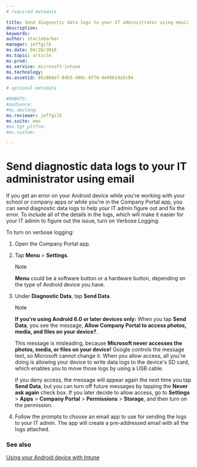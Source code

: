 ```yaml
---
# required metadata

title: Send diagnostic data logs to your IT administrator using email | Microsoft Intune
description:
keywords:
author: staciebarker
manager: jeffgilb
ms.date: 04/28/2016
ms.topic: article
ms.prod:
ms.service: microsoft-intune
ms.technology:
ms.assetid: 85c868e7-8d63-480c-9770-4e99614a5c94

# optional metadata

#ROBOTS:
#audience:
#ms.devlang:
ms.reviewer: jeffgilb
ms.suite: ems
#ms.tgt_pltfrm:
#ms.custom:

---
```



# Send diagnostic data logs to your IT administrator using email

If you get an error on your Android device while you're working with your school or company apps or while you're in the Company Portal app, you can send diagnostic data logs  to help your IT admin figure out and fix the error. To include all of the details in the logs, which will make it easier for your IT admin to figure out the issue, turn on Verbose Logging.

To turn on verbose logging:

1.  Open the Company Portal app.

2.  Tap **Menu** &gt;  **Settings**.

	> [!NOTE] 
	> **Menu** could be a software button or a hardware button, depending on the type of Android device you have.

3.  Under **Diagnostic Data**, tap **Send Data**.

	> [!NOTE]
	> **If you're using Android 6.0 or later devices only:**  When you tap **Send Data**, you see the message, **Allow Company Portal to access photos, media, and files on your device?**. 

	This message is misleading, because **Microsoft never accesses the photos, media, or files on your device!** Google controls the message text, so Microsoft cannot change it.  When you allow access, all you're doing is allowing your device to write data logs to the device's SD card, which enables you to move those logs by using a USB cable.

	If you deny access, the message will appear again the next time you tap  **Send Data**, but you can turn off future messages by tapping the **Never ask again** check box.  If you later decide to allow access, go to **Settings** &gt; **Apps** &gt; **Company Portal** &gt; **Permissions** &gt; **Storage**, and then turn on the permission.

4.  Follow the prompts to choose an email app to use for sending the logs to your IT admin. The app will create a pre-addressed email with all the logs attached.


### See also
[Using your Android device with Intune](using-your-android-device-with-intune.md)